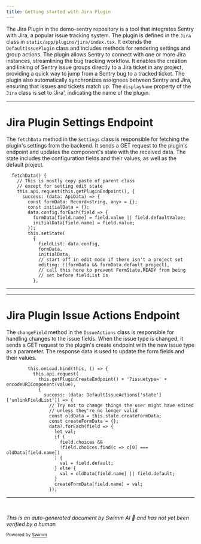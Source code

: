```yaml
---
title: Getting started with Jira Plugin
---
```

The Jira Plugin in the demo-sentry repository is a tool that integrates Sentry with Jira, a popular issue tracking system. The plugin is defined in the `Jira` class in `static/app/plugins/jira/index.tsx`. It extends the `DefaultIssuePlugin` class and includes methods for rendering settings and group actions. The plugin allows Sentry to connect with one or more Jira instances, streamlining the bug tracking workflow. It enables the creation and linking of Sentry issue groups directly to a Jira ticket in any project, providing a quick way to jump from a Sentry bug to a tracked ticket. The plugin also automatically synchronizes assignees between Sentry and Jira, ensuring that issues and tickets match up. The `displayName` property of the `Jira` class is set to 'Jira', indicating the name of the plugin.

<SwmSnippet path="/static/app/plugins/jira/components/settings.tsx" line="44">

---

# Jira Plugin Settings Endpoint

The `fetchData` method in the `Settings` class is responsible for fetching the plugin's settings from the backend. It sends a GET request to the plugin's endpoint and updates the component's state with the received data. The state includes the configuration fields and their values, as well as the default project.

```tsx
  fetchData() {
    // This is mostly copy paste of parent class
    // except for setting edit state
    this.api.request(this.getPluginEndpoint(), {
      success: (data: ApiData) => {
        const formData: Record<string, any> = {};
        const initialData = {};
        data.config.forEach(field => {
          formData[field.name] = field.value || field.defaultValue;
          initialData[field.name] = field.value;
        });
        this.setState(
          {
            fieldList: data.config,
            formData,
            initialData,
            // start off in edit mode if there isn't a project set
            editing: !(formData && formData.default_project),
            // call this here to prevent FormState.READY from being
            // set before fieldList is
          },
```

---

</SwmSnippet>

<SwmSnippet path="/static/app/plugins/jira/components/issueActions.tsx" line="26">

---

# Jira Plugin Issue Actions Endpoint

The `changeField` method in the `IssueActions` class is responsible for handling changes to the issue fields. When the issue type is changed, it sends a GET request to the plugin's create endpoint with the new issue type as a parameter. The response data is used to update the form fields and their values.

```tsx
        this.onLoad.bind(this, () => {
          this.api.request(
            this.getPluginCreateEndpoint() + '?issuetype=' + encodeURIComponent(value),
            {
              success: (data: DefaultIssueActions['state']['unlinkFieldList']) => {
                // Try not to change things the user might have edited
                // unless they're no longer valid
                const oldData = this.state.createFormData;
                const createFormData = {};
                data?.forEach(field => {
                  let val;
                  if (
                    field.choices &&
                    !field.choices.find(c => c[0] === oldData[field.name])
                  ) {
                    val = field.default;
                  } else {
                    val = oldData[field.name] || field.default;
                  }
                  createFormData[field.name] = val;
                });
```

---

</SwmSnippet>

&nbsp;

*This is an auto-generated document by Swimm AI 🌊 and has not yet been verified by a human*

<SwmMeta version="3.0.0" repo-id="Z2l0aHViJTNBJTNBZGVtby1zZW50cnklM0ElM0Fzd2ltbWlv" repo-name="demo-sentry"><sup>Powered by [Swimm](/)</sup></SwmMeta>
